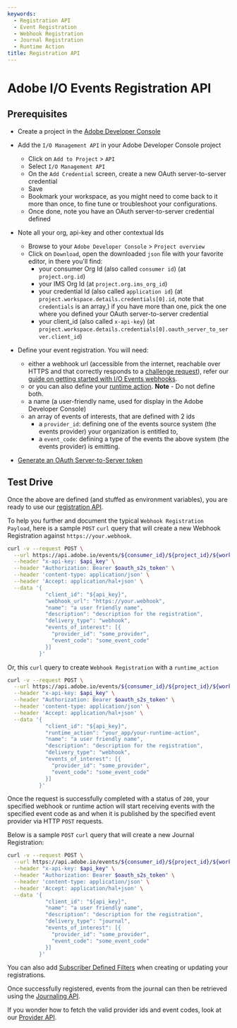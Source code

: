 ```yaml
---
keywords:
  - Registration API
  - Event Registration
  - Webhook Registration
  - Journal Registration
  - Runtime Action
title: Registration API
---
```


# Adobe I/O Events Registration API

## Prerequisites

* Create a project in the [Adobe Developer Console](https://developer.adobe.com/developer-console/docs/guides/projects/projects-empty)

* Add the `I/O Management API` in your Adobe Developer Console project
    * Click on `Add to Project` > `API`
    * Select `I/O Management API`
    * On the `Add Credential` screen, create a new OAuth server-to-server credential
    * Save
    * Bookmark your workspace, as you might need to come back to it more than once, to fine tune or troubleshoot your configurations.
    * Once done, note you have an OAuth server-to-server credential defined
* Note all your org, api-key and other contextual Ids
    * Browse to your `Adobe Developer Console` > `Project overview`
    * Click on `Download`, open the downloaded `json` file with your favorite editor, in there you'll find:
        * your consumer Org Id (also called `consumer id`) (at `project.org.id`)
        * your IMS Org Id (at `project.org.ims_org_id`)
        * your credential Id (also called `application id`) (at `project.workspace.details.credentials[0].id`, note that `credentials` is an array,)
          if you have more than one, pick the one where you defined your OAuth server-to-server credential
        * your client_id (also called `x-api-key`) (at `project.workspace.details.credentials[0].oauth_server_to_server.client_id`)
* Define your event registration. You will need:
    * either a webhook url (accessible from the internet, reachable over HTTPS and that correctly responds to a [challenge request](../../guides/index.md#the-challenge-request)), refer our [guide on getting started with I/O Events webhooks](../../guides/index.md).
    * or you can also define your [runtime action](../../guides/runtime-webhooks/index.md).
      **Note** - Do not define both.
    * a name (a user-friendly name, used for display in the Adobe Developer Console)
    * an array of events of interests, that are defined with 2 ids
        * a `provider_id`: defining one of the events source system (the events provider) your organization is entitled to,
        * a `event_code`: defining a type of the events the above system (the events provider) is emitting.

* [Generate an OAuth Server-to-Server token](https://developer.adobe.com/developer-console/docs/guides/credentials)

## Test Drive

Once the above are defined (and stuffed as environment variables),
you are ready to use our [registration API](../../api.md#operation/createRegistration).

To help you further and document the typical `Webhook Registration Payload`,
here is a sample `POST` `curl` query that will create a new Webhook Registration against `https://your.webhook`.

```bash
curl -v --request POST \
  --url https://api.adobe.io/events/${consumer_id}/${project_id}/${workspace_id}/registrations \
  --header "x-api-key: $api_key" \
  --header "Authorization: Bearer $oauth_s2s_token" \
  --header 'content-type: application/json' \
  --header 'Accept: application/hal+json' \
  --data '{
            "client_id": "${api_key}",
            "webhook_url": "https://your.webhook",
            "name": "a user friendly name",
            "description": "description for the registration",
            "delivery_type": "webhook",
            "events_of_interest": [{
              "provider_id": "some_provider",
              "event_code": "some_event_code"
            }]
          }'
```

Or, this `curl` query to create `Webhook Registration` with a `runtime_action`

```bash
curl -v --request POST \
  --url https://api.adobe.io/events/${consumer_id}/${project_id}/${workspace_id}/registrations \
  --header "x-api-key: $api_key" \
  --header "Authorization: Bearer $oauth_s2s_token" \
  --header 'content-type: application/json' \
  --header 'Accept: application/hal+json' \
  --data '{
            "client_id": "${api_key}",
            "runtime_action": "your_app/your-runtime-action",
            "name": "a user friendly name",
            "description": "description for the registration",
            "delivery_type": "webhook",
            "events_of_interest": [{
              "provider_id": "some_provider",
              "event_code": "some_event_code"
            }]
          }'
```

Once the request is successfully completed with a status of `200`, your specified webhook or runtime action will start receiving events with the specified event code as and when it is published by the specified event provider via HTTP `POST` requests.

Below is a sample `POST` `curl` query that will create a new Journal Registration:

```bash
curl -v --request POST \
  --url https://api.adobe.io/events/${consumer_id}/${project_id}/${workspace_id}/registrations \
  --header "x-api-key: $api_key" \
  --header "Authorization: Bearer $oauth_s2s_token" \
  --header 'content-type: application/json' \
  --header 'Accept: application/hal+json' \
  --data '{
            "client_id": "${api_key}",
            "name": "a user friendly name",
            "description": "description for the registration",
            "delivery_type": "journal",
            "events_of_interest": [{
              "provider_id": "some_provider",
              "event_code": "some_event_code"
            }]
          }'
```

You can also add [Subscriber Defined Filters](../subscriber_defined_filtering/index.md) when creating or updating your registrations.

Once successfully registered, events from the journal can then be retrieved using the [Journaling API](journaling-api.md).

If you wonder how to fetch the valid provider ids and event codes, look at our [Provider API](provider-api.md).
